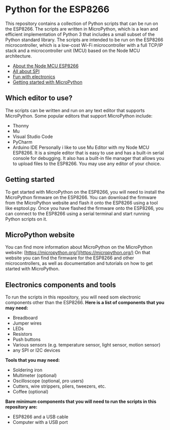 # Python for the ESP8266
This repository contains a collection of Python scripts that can be run on the ESP8266. The scripts are written in MicroPython, which is a lean and efficient implementation of Python 3 that includes a small subset of the Python standard library. The scripts are intended to be run on the ESP8266 microcontroller, which is a low-cost Wi-Fi microcontroller with a full TCP/IP stack and a microcontroller unit (MCU) based on the Node MCU architecture.
- [About the Node MCU ESP8266](about_node-mcu.md)
- [All about SPI](all_about_SPI.md)
- [Fun with electronics](electronics.md)
- [Getting started with MicroPython](getting_started.md)

## Which editor to use?
The scripts can be written and run on any text editor that supports MicroPython. Some popular editors that support MicroPython include:
- Thonny
- Mu
- Visual Studio Code
- PyCharm
- Arduino IDE
Personally i like to use Mu Editor with my Node MCU ESP8266. It is a simple editor that is easy to use and has a built-in serial console for debugging. It also has a built-in file manager that allows you to upload files to the ESP8266. You may use any editor of your choice.
## Getting started
To get started with MicroPython on the ESP8266, you will need to install the MicroPython firmware on the ESP8266. You can download the firmware from the MicroPython website and flash it onto the ESP8266 using a tool like esptool.py. Once you have flashed the firmware onto the ESP8266, you can connect to the ESP8266 using a serial terminal and start running Python scripts on it.
## MicroPython website
You can find more information about MicroPython on the MicroPython website: [https://micropython.org/](https://micropython.org/)
On that website you can find the firmware for the ESP8266 and other microcontrollers, as well as documentation and tutorials on how to get started with MicroPython.
## Electronics components and tools
To run the scripts in this repository, you will need som electronic components other than the ESP8266. 
**Here is a list of components that you may need:**
- Breadboard
- Jumper wires
- LEDs
- Resistors
- Push buttons
- Various sensors (e.g. temperature sensor, light sensor, motion sensor)
- any SPI or I2C devices

**Tools that you may need:**
- Soldering iron
- Multimeter (optional)
- Oscilloscope (optional, pro users)
- Cutters, wire strippers, pliers, tweezers, etc.
- Coffee (optional)

**Bare minimum components that you will need to run the scripts in this repository are:**
- ESP8266 and a USB cable
- Computer with a USB port
